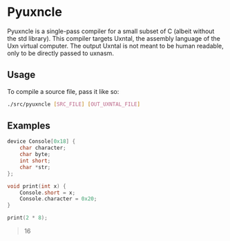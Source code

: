 # Pyuxncle

Pyuxncle is a single-pass compiler for a small subset of C (albeit without the std library). This compiler targets Uxntal, the assembly language of the Uxn virtual computer. The output Uxntal is not meant to be human readable, only to be directly passed to uxnasm.

## Usage

To compile a source file, pass it like so:

```sh
./src/pyuxncle [SRC_FILE] [OUT_UXNTAL_FILE]
```

## Examples


```c
device Console[0x18] {
    char character;
    char byte;
    int short;
    char *str;
};

void print(int x) {
    Console.short = x;
    Console.character = 0x20;
}

print(2 * 8);
```
> 16